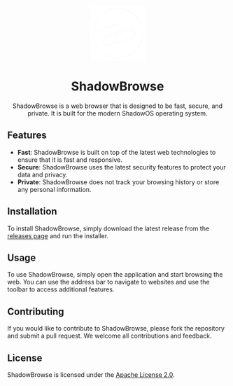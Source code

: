 <div align="center"> 
  <img src="/assets/logo_nbg.png" alt="Logo" width="125" height="125">
  <h1>ShadowBrowse</h1>
  <p>ShadowBrowse is a web browser that is designed to be fast, secure, and private. It is built for the modern ShadowOS operating system.</p>
</div>

## Features
- **Fast**: ShadowBrowse is built on top of the latest web technologies to ensure that it is fast and responsive.
- **Secure**: ShadowBrowse uses the latest security features to protect your data and privacy.
- **Private**: ShadowBrowse does not track your browsing history or store any personal information.

## Installation
To install ShadowBrowse, simply download the latest release from the [releases page](https://github.com/projectshadowos/ShadowBrowse/releases) and run the installer.

## Usage
To use ShadowBrowse, simply open the application and start browsing the web. You can use the address bar to navigate to websites and use the toolbar to access additional features.

## Contributing
If you would like to contribute to ShadowBrowse, please fork the repository and submit a pull request. We welcome all contributions and feedback.

## License
ShadowBrowse is licensed under the [Apache License 2.0](https://github.com/projectshadowos/ShadowBrowse/blob/main/LICENSE).